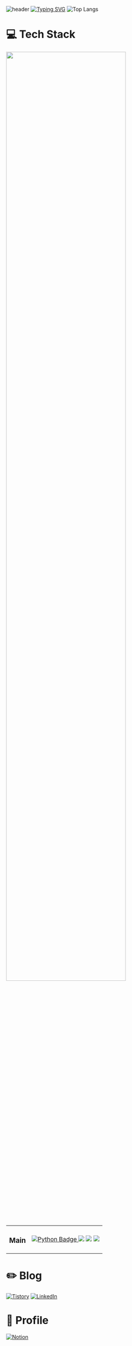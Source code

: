 ![header](https://capsule-render.vercel.app/api?text=Welcome%20To%20My%20Github!&animation=fadeIn&type=Waving&height=180&color=gradient)
[![Typing SVG](https://readme-typing-svg.demolab.com?font=Fira+Code&pause=1&multiline=true&repeat=false&width=750&height=70&lines=👋Hello!+Welcome!;I'm+Enjoying+Developer%2C+Sunggyu+Lee!+%F0%9F%99%82)](https://www.linkedin.com/in/learner-sung/)
![Top Langs](https://github-readme-stats.vercel.app/api/top-langs/?username=PocachipMind&layout=compact)
<br>
<h1>💻 Tech Stack</h1>
<img src="https://github.com/user-attachments/assets/b39c2270-c794-4f5f-b845-dcef33447b59" style="width:80%;">
<br>
<br>
 <table>
          <td align="center">
            <h3>  Main  </h3>
          </td>
          <td>
            <a href="https://www.python.org">
               <img src="https://img.shields.io/badge/python-3670A0?style=for-the-badge&logo=python&logoColor=ffdd54" alt="Python Badge">
            </a>
            <img src="https://img.shields.io/badge/PyTorch-%23EE4C2C.svg?style=for-the-badge&logo=PyTorch&logoColor=white">
            <img src="https://img.shields.io/badge/c++-%2300599C.svg?style=for-the-badge&logo=c%2B%2B&logoColor=white">
            <img src="https://img.shields.io/badge/c-%2300599C.svg?style=for-the-badge&logo=c&logoColor=white">
          </td>   
  </table>
<h1> ✏️ Blog </h1>

[![Tistory](https://img.shields.io/badge/Tistory-000000.svg?&style=for-the-badge&logo=tistory&logoColor=white)](https://poca.tistory.com/)
[![LinkedIn](https://img.shields.io/badge/linkedin-%230077B5.svg?style=for-the-badge&logo=linkedin&logoColor=white)](https://www.linkedin.com/in/learner-sung/)
<br>

<h1> 📜 Profile </h1>

[![Notion](https://img.shields.io/badge/Notion-000000.svg?&style=for-the-badge&logo=notion&logoColor=white)](https://poca.tistory.com/)
<br>


<!--
**PocachipMind/PocachipMind** is a ✨ _special_ ✨ repository because its `README.md` (this file) appears on your GitHub profile.

Here are some ideas to get you started:

- 🔭 I’m currently working on ...
- 🌱 I’m currently learning ...
- 👯 I’m looking to collaborate on ...
- 🤔 I’m looking for help with ...
- 💬 Ask me about ...
- 📫 How to reach me: ...
- 😄 Pronouns: ...
- ⚡ Fun fact: ...
-->
